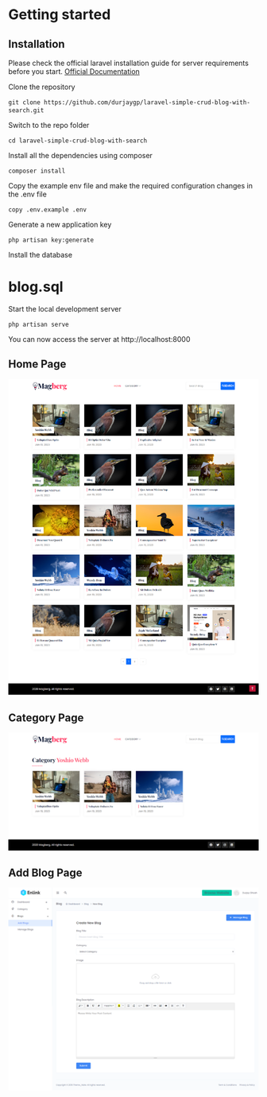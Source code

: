 # Getting started

## Installation

Please check the official laravel installation guide for server requirements before you start. [Official Documentation](https://laravel.com/docs/9.x)

Clone the repository

    git clone https://github.com/durjaygp/laravel-simple-crud-blog-with-search.git

Switch to the repo folder

    cd laravel-simple-crud-blog-with-search

Install all the dependencies using composer

    composer install

Copy the example env file and make the required configuration changes in the .env file

    copy .env.example .env

Generate a new application key

    php artisan key:generate


Install the database <h1>blog.sql</h1>


Start the local development server

    php artisan serve

You can now access the server at http://localhost:8000


## Home Page
![Screenshot](Blog-Magazine.png)

## Category Page
![Screenshot](Yoshio-Webb.png)

## Add Blog Page
![Screenshot](Add-Blog.png)
